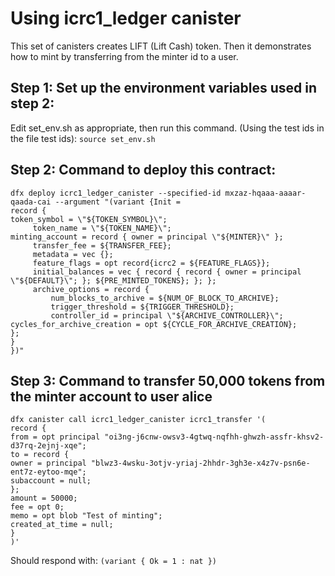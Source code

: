 # Using icrc1_ledger canister

This set of canisters creates LIFT (Lift Cash) token.
Then it demonstrates how to mint by transferring from the minter id to a user.

## Step 1: Set up the environment variables used in step 2:

Edit set_env.sh as appropriate, then run this command. (Using the test ids in the file test ids):
`source set_env.sh`

## Step 2: Command to deploy this contract:

```
dfx deploy icrc1_ledger_canister --specified-id mxzaz-hqaaa-aaaar-qaada-cai --argument "(variant {Init =
record {
token_symbol = \"${TOKEN_SYMBOL}\";
     token_name = \"${TOKEN_NAME}\";
minting_account = record { owner = principal \"${MINTER}\" };
     transfer_fee = ${TRANSFER_FEE};
     metadata = vec {};
     feature_flags = opt record{icrc2 = ${FEATURE_FLAGS}};
     initial_balances = vec { record { record { owner = principal \"${DEFAULT}\"; }; ${PRE_MINTED_TOKENS}; }; };
     archive_options = record {
         num_blocks_to_archive = ${NUM_OF_BLOCK_TO_ARCHIVE};
         trigger_threshold = ${TRIGGER_THRESHOLD};
         controller_id = principal \"${ARCHIVE_CONTROLLER}\";
cycles_for_archive_creation = opt ${CYCLE_FOR_ARCHIVE_CREATION};
};
}
})"
```

## Step 3: Command to transfer 50,000 tokens from the minter account to user alice

```
dfx canister call icrc1_ledger_canister icrc1_transfer '(
record {
from = opt principal "oi3ng-j6cnw-owsv3-4gtwq-nqfhh-ghwzh-assfr-khsv2-d37rq-2ejnj-xqe";
to = record {
owner = principal "blwz3-4wsku-3otjv-yriaj-2hhdr-3gh3e-x4z7v-psn6e-ent7z-eytoo-mqe";
subaccount = null;
};
amount = 50000;
fee = opt 0;
memo = opt blob "Test of minting";
created_at_time = null;
}
)'
```

Should respond with: `(variant { Ok = 1 : nat })`
